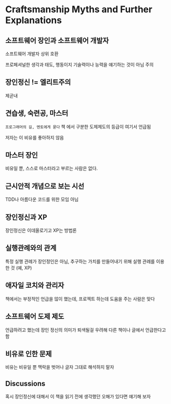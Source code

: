 # Craftsmanship Myths and Further Explanations

## 소프트웨어 장인과 소프트웨어 개발자

소프트웨어 개발자 상위 호환

프로페셔널한 생각과 태도, 행동이지 기술력이나 능력을 얘기하는 것이 아님 주의

## 장인정신 != 엘리트주의

제곧내

## 견습생, 숙련공, 마스터

`프로그래머의 길, 멘토에게 묻다` 책 에서 구분한 도제제도의 등급이 여기서 언급됨

저자는 이 비유를 좋아하지 않음

## 마스터 장인

비유일 뿐, 스스로 마스터라고 부르는 사람은 없다.

## 근시안적 개념으로 보는 시선

TDD나 아름다운 코드를 위한 모임 아님

## 장인정신과 XP

장인정신은 이데올로기고 XP는 방법론

## 실행관례와의 관계

특정 실행 관례가 장인정인은 아님, 추구하는 가치를 만들어내기 위해 실행 관례를 이용한 것 (예, XP)

## 애자일 코치와 관리자

책에서는 부정적인 언급을 많이 했는데, 프로젝트 하는데 도움을 주는 사람은 맞다

## 소프트웨어 도제 제도

언급하려고 했는데 장인 정신의 의미가 퇴색될걸 우려해 다른 책이나 글에서 언급한다고 함

## 비유로 인한 문제

비유는 비유일 뿐 맥락을 벗어나 글자 그대로 해석하지 말자

## Discussions

혹시 장인정신에 대해서 이 책을 읽기 전에 생각했던 오해가 있다면 얘기해 보자